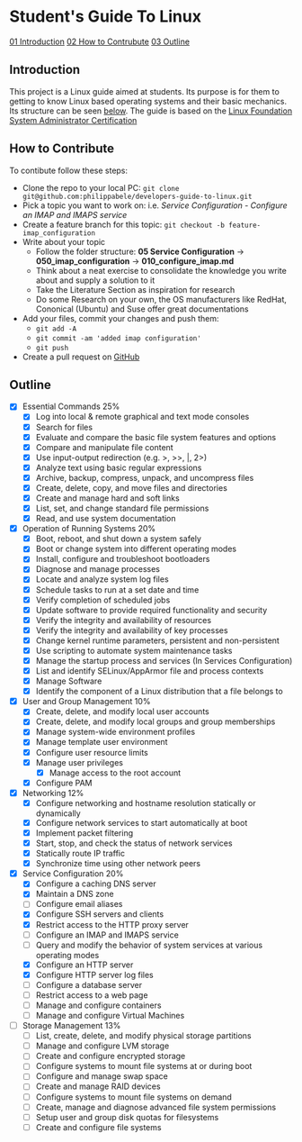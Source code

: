 # Student's Guide To Linux

[01 Introduction](#introduction)
[02 How to Contrubute](#how-to-contribute)
[03 Outline](#outline)

## Introduction

This project is a Linux guide aimed at students. Its purpose is for them to getting to know Linux based operating systems and their basic mechanics.
Its structure can be seen [below](#outline).
The guide is based on the [Linux Foundation System Administrator Certification](https://training.linuxfoundation.org/certification/linux-foundation-certified-sysadmin-lfcs/)

## How to Contribute 

To contibute follow these steps:
- Clone the repo to your local PC: `git clone git@github.com:philippabele/developers-guide-to-linux.git`
- Pick a topic you want to work on: i.e. *Service Configuration - Configure an IMAP and IMAPS service*
- Create a feature branch for this topic: `git checkout -b feature-imap_configuration`
- Write about your topic
    + Follow the folder structure: **05 Service Configuration** -> **050_imap_configuration** -> **010_configure_imap.md**
    + Think about a neat exercise to consolidate the knowledge you write about and supply a solution to it
    + Take the Literature Section as inspiration for research
    + Do some Research on your own, the OS manufacturers like RedHat, Cononical (Ubuntu) and Suse offer great documentations
- Add your files, commit your changes and push them:
    + `git add -A`
    + `git commit -am 'added imap configuration'`
    + `git push`
- Create a pull request on [GitHub](https://docs.github.com/en/pull-requests/collaborating-with-pull-requests/proposing-changes-to-your-work-with-pull-requests/creating-a-pull-request)

## Outline
- [x] Essential Commands 25%
    - [x] Log into local & remote graphical and text mode consoles
    - [x] Search for files
    - [x] Evaluate and compare the basic file system features and options
    - [x] Compare and manipulate file content
    - [x] Use input-output redirection (e.g. >, >>, |, 2>)
    - [x] Analyze text using basic regular expressions
    - [x] Archive, backup, compress, unpack, and uncompress files
    - [x] Create, delete, copy, and move files and directories
    - [x] Create and manage hard and soft links
    - [x] List, set, and change standard file permissions
    - [x] Read, and use system documentation

- [x] Operation of Running Systems 20%
    - [x] Boot, reboot, and shut down a system safely
    - [x] Boot or change system into different operating modes
    - [x] Install, configure and troubleshoot bootloaders
    - [x] Diagnose and manage processes
    - [x] Locate and analyze system log files
    - [x] Schedule tasks to run at a set date and time
    - [x] Verify completion of scheduled jobs
    - [x] Update software to provide required functionality and security
    - [x] Verify the integrity and availability of resources
    - [x] Verify the integrity and availability of key processes
    - [x] Change kernel runtime parameters, persistent and non-persistent
    - [x] Use scripting to automate system maintenance tasks
    - [x] Manage the startup process and services (In Services Configuration)
    - [x] List and identify SELinux/AppArmor file and process contexts
    - [x] Manage Software
    - [x] Identify the component of a Linux distribution that a file belongs to

- [x] User and Group Management 10%
    - [x] Create, delete, and modify local user accounts
    - [x] Create, delete, and modify local groups and group memberships
    - [x] Manage system-wide environment profiles
    - [x] Manage template user environment
    - [x] Configure user resource limits
    - [x] Manage user privileges
        + [x] Manage access to the root account   
    - [x] Configure PAM

- [x] Networking 12%
    - [x] Configure networking and hostname resolution statically or dynamically
    - [x] Configure network services to start automatically at boot
    - [x] Implement packet filtering
    - [x] Start, stop, and check the status of network services
    - [x] Statically route IP traffic
    - [x] Synchronize time using other network peers

- [x] Service Configuration 20%
    - [x] Configure a caching DNS server
    - [x] Maintain a DNS zone
    - [ ] Configure email aliases
    - [x] Configure SSH servers and clients
    - [x] Restrict access to the HTTP proxy server
    - [ ] Configure an IMAP and IMAPS service
    - [ ] Query and modify the behavior of system services at various operating modes
    - [x] Configure an HTTP server
    - [x] Configure HTTP server log files
    - [ ] Configure a database server
    - [ ] Restrict access to a web page
    - [ ] Manage and configure containers
    - [ ] Manage and configure Virtual Machines

- [ ] Storage Management 13%
    - [ ] List, create, delete, and modify physical storage partitions
    - [ ] Manage and configure LVM storage
    - [ ] Create and configure encrypted storage
    - [ ] Configure systems to mount file systems at or during boot
    - [ ] Configure and manage swap space
    - [ ] Create and manage RAID devices
    - [ ] Configure systems to mount file systems on demand
    - [ ] Create, manage and diagnose advanced file system permissions
    - [ ] Setup user and group disk quotas for filesystems
    - [ ] Create and configure file systems
